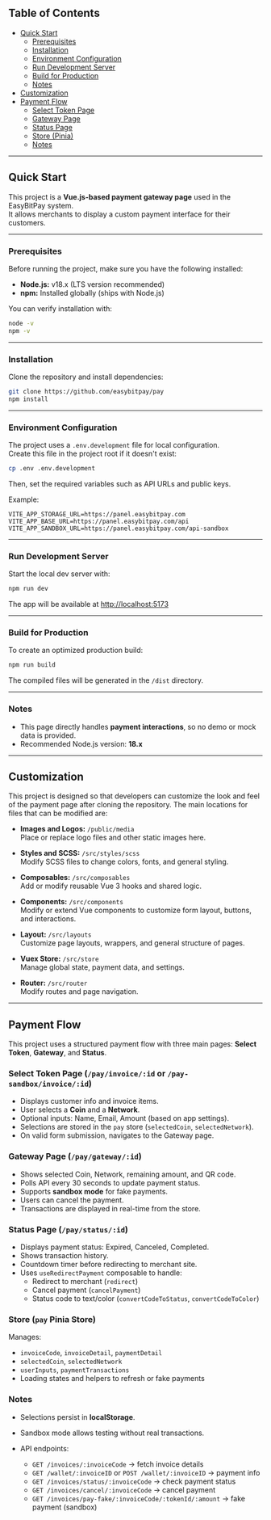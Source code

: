 ## Table of Contents

- [Quick Start](#quick-start)
  - [Prerequisites](#prerequisites)
  - [Installation](#installation)
  - [Environment Configuration](#environment-configuration)
  - [Run Development Server](#run-development-server)
  - [Build for Production](#build-for-production)
  - [Notes](#notes)
- [Customization](#customization)
- [Payment Flow](#payment-flow)
  - [Select Token Page](#select-token-page)
  - [Gateway Page](#gateway-page)
  - [Status Page](#status-page)
  - [Store (Pinia)](#store-pinia)
  - [Notes](#notes-1)

---

## Quick Start

This project is a **Vue.js-based payment gateway page** used in the EasyBitPay system.  
It allows merchants to display a custom payment interface for their customers.

---

### Prerequisites

Before running the project, make sure you have the following installed:

- **Node.js:** v18.x (LTS version recommended)  
- **npm:** Installed globally (ships with Node.js)

You can verify installation with:

```bash
node -v
npm -v
```

---

### Installation

Clone the repository and install dependencies:

```bash
git clone https://github.com/easybitpay/pay
npm install
```

---

### Environment Configuration

The project uses a `.env.development` file for local configuration.  
Create this file in the project root if it doesn't exist:

```bash
cp .env .env.development
```

Then, set the required variables such as API URLs and public keys.

Example:

```env
VITE_APP_STORAGE_URL=https://panel.easybitpay.com
VITE_APP_BASE_URL=https://panel.easybitpay.com/api
VITE_APP_SANDBOX_URL=https://panel.easybitpay.com/api-sandbox
```

---

### Run Development Server

Start the local dev server with:

```bash
npm run dev
```

The app will be available at [http://localhost:5173](http://localhost:5173)

---

### Build for Production

To create an optimized production build:

```bash
npm run build
```

The compiled files will be generated in the `/dist` directory.

---

### Notes

- This page directly handles **payment interactions**, so no demo or mock data is provided.  
- Recommended Node.js version: **18.x**

---

## Customization

This project is designed so that developers can customize the look and feel of the payment page after cloning the repository. The main locations for files that can be modified are:

- **Images and Logos:** `/public/media`  
  Place or replace logo files and other static images here.

- **Styles and SCSS:** `/src/styles/scss`  
  Modify SCSS files to change colors, fonts, and general styling.

- **Composables:** `/src/composables`  
  Add or modify reusable Vue 3 hooks and shared logic.

- **Components:** `/src/components`  
  Modify or extend Vue components to customize form layout, buttons, and interactions.

- **Layout:** `/src/layouts`  
  Customize page layouts, wrappers, and general structure of pages.

- **Vuex Store:** `/src/store`  
  Manage global state, payment data, and settings.

- **Router:** `/src/router`  
  Modify routes and page navigation.

---

## Payment Flow

This project uses a structured payment flow with three main pages: **Select Token**, **Gateway**, and **Status**.

### Select Token Page (`/pay/invoice/:id` or `/pay-sandbox/invoice/:id`)

- Displays customer info and invoice items.  
- User selects a **Coin** and a **Network**.  
- Optional inputs: Name, Email, Amount (based on app settings).  
- Selections are stored in the `pay` store (`selectedCoin`, `selectedNetwork`).  
- On valid form submission, navigates to the Gateway page.

### Gateway Page (`/pay/gateway/:id`)

- Shows selected Coin, Network, remaining amount, and QR code.  
- Polls API every 30 seconds to update payment status.  
- Supports **sandbox mode** for fake payments.  
- Users can cancel the payment.  
- Transactions are displayed in real-time from the store.

### Status Page (`/pay/status/:id`)

- Displays payment status: Expired, Canceled, Completed.  
- Shows transaction history.  
- Countdown timer before redirecting to merchant site.  
- Uses `useRedirectPayment` composable to handle:  
  - Redirect to merchant (`redirect`)  
  - Cancel payment (`cancelPayment`)  
  - Status code to text/color (`convertCodeToStatus`, `convertCodeToColor`)

### Store (`pay` Pinia Store)

Manages:

- `invoiceCode`, `invoiceDetail`, `paymentDetail`  
- `selectedCoin`, `selectedNetwork`  
- `userInputs`, `paymentTransactions`  
- Loading states and helpers to refresh or fake payments  

### Notes

- Selections persist in **localStorage**.  
- Sandbox mode allows testing without real transactions.  
- API endpoints:

  - `GET /invoices/:invoiceCode` → fetch invoice details  
  - `GET /wallet/:invoiceID` or `POST /wallet/:invoiceID` → payment info  
  - `GET /invoices/status/:invoiceCode` → check payment status  
  - `GET /invoices/cancel/:invoiceCode` → cancel payment  
  - `GET /invoices/pay-fake/:invoiceCode/:tokenId/:amount` → fake payment (sandbox)
